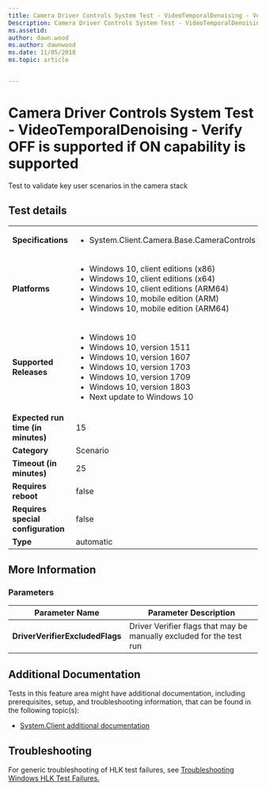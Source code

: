 ```yaml
---
title: Camera Driver Controls System Test - VideoTemporalDenoising - Verify OFF is supported if ON capability is supported
Description: Camera Driver Controls System Test - VideoTemporalDenoising - Verify OFF is supported if ON capability is supported
ms.assetid: 
author: dawn.wood
ms.author: dawnwood
ms.date: 11/05/2018
ms.topic: article


---
```


# Camera Driver Controls System Test - VideoTemporalDenoising - Verify OFF is supported if ON capability is supported

Test to validate key user scenarios in the camera stack

## Test details

|||
|---|---|
| **Specifications**  | <ul><li>System.Client.Camera.Base.CameraControls</li></ul> |  
| **Platforms**   | <ul><li>Windows 10, client editions (x86)</li><li>Windows 10, client editions (x64)</li><li>Windows 10, client editions (ARM64)</li><li>Windows 10, mobile edition (ARM)</li><li>Windows 10, mobile edition (ARM64)</li></ul> |
| **Supported Releases** | <ul><li>Windows 10</li><li>Windows 10, version 1511</li><li>Windows 10, version 1607</li><li>Windows 10, version 1703</li><li>Windows 10, version 1709</li><li>Windows 10, version 1803</li><li>Next update to Windows 10</li></ul> |
|**Expected run time (in minutes)**| 15 |
|**Category**| Scenario |
|**Timeout (in minutes)**| 25 |
|**Requires reboot**| false |
|**Requires special configuration**| false |
|**Type**| automatic |

## More Information
### Parameters

| Parameter Name | Parameter Description |
| --- | --- |
| **DriverVerifierExcludedFlags** | Driver Verifier flags that may be manually excluded for the test run |



## Additional Documentation
Tests in this feature area might have additional documentation, including prerequisites, setup, and troubleshooting information, that can be found in the following topic(s): <ul><li>[System.Client additional documentation](https:///docs.microsoft.com/en-us/windows-hardware/test/hlk/testref/system-client-additional-documentation.md)</li></ul>

## Troubleshooting
For generic troubleshooting of HLK test failures, see [Troubleshooting Windows HLK Test Failures.](https://docs.microsoft.com/en-us/windows-hardware/HLK/troubleshooting.html)